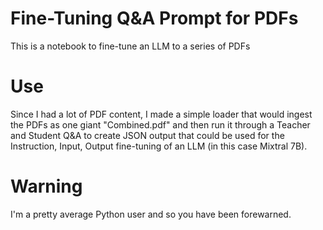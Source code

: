 # Fine-Tuning Q&A Prompt for PDFs
This is a notebook to fine-tune an LLM to a series of PDFs

# Use
Since I had a lot of PDF content, I made a simple loader that would ingest the PDFs as one giant "Combined.pdf" and then run it through a Teacher and Student Q&A to create JSON output that could be used for the Instruction, Input, Output fine-tuning of an LLM (in this case Mixtral 7B).

# Warning
I'm a pretty average Python user and so you have been forewarned.
